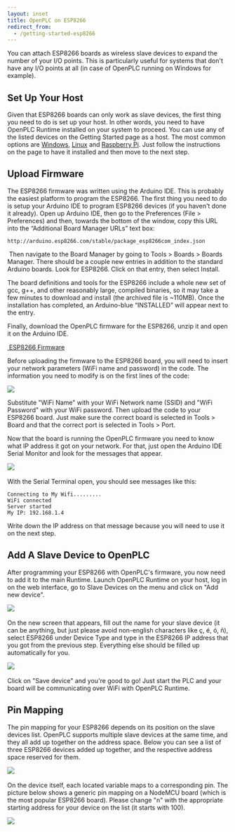 ```yaml
---
layout: inset
title: OpenPLC on ESP8266
redirect_from:
  - /getting-started-esp8266
---
```


You can attach ESP8266 boards as wireless slave devices to expand the number
of your I/O points. This is particularly useful for systems that don't have
any I/O points at all (in case of OpenPLC running on Windows for example).

## Set Up Your Host

Given that ESP8266 boards can only work as slave devices, the first thing you
need to do is set up your host. In other words, you need to have OpenPLC
Runtime installed on your system to proceed. You can use any of the listed
devices on the Getting Started page as a host. The most common options are
[Windows](/runtime/windows), [Linux](/runtime/linux) and
[Raspberry Pi](/runtime/raspberry-pi). Just follow the instructions on the
page to have it installed and then move to the next step.

## Upload Firmware

The ESP8266 firmware was written using the Arduino IDE. This is probably the
easiest platform to program the ESP8266. The first thing you need to do is
setup your Arduino IDE to program ESP8266 devices (if you haven't done it
already). Open up Arduino IDE, then go to the Preferences (File > Preferences)
and then, towards the bottom of the window, copy this URL into the
“Additional Board Manager URLs” text box:

```
http://arduino.esp8266.com/stable/package_esp8266com_index.json
```
​
Then navigate to the Board Manager by going to Tools > Boards > Boards Manager.
There should be a couple new entries in addition to the standard Arduino
boards. Look for ESP8266. Click on that entry, then select Install.

The board definitions and tools for the ESP8266 include a whole new set of gcc,
g++, and other reasonably large, compiled binaries, so it may take a few
minutes to download and install (the archived file is ~110MB). Once the
installation has completed, an Arduino-blue “INSTALLED” will appear next to
the entry.

Finally, download the OpenPLC firmware for the ESP8266, unzip it and open it
on the Arduino IDE.

<div class="download-link">
    <a href="https://github.com/thiagoralves/OpenPLC_Files/blob/master/Firmware/OpenPLC_esp8266_v3.zip?raw=true">
      <img src="/assets/img/download.webp" alt=""/>
      <span>ESP8266 Firmware</span>
    </a>
</div>

Before uploading the firmware to the ESP8266 board, you will need to insert
your network parameters (WiFi name and password) in the code. The information
you need to modify is on the first lines of the code:

![](wifi.webp)

Substitute "WiFi Name" with your WiFi Network name (SSID) and "WiFi Password"
with your WiFi password. Then upload the code to your ESP8266 board. Just
make sure the correct board is selected in Tools > Board and that the correct
port is selected in Tools > Port.

Now that the board is running the OpenPLC firmware you need to know what IP
address it got on your network. For that, just open the Arduino IDE Serial
Monitor and look for the messages that appear.

​![](messages.webp)

With the Serial Terminal open, you should see messages like this:

```
Connecting to My Wifi.........
WiFi connected
Server started
My IP: 192.168.1.4
```

Write down the IP address on that message because you will need to use it on the next step.

## Add A Slave Device to OpenPLC

After programming your ESP8266 with OpenPLC's firmware, you now need to add
it to the main Runtime. Launch OpenPLC Runtime on your host, log in on the
web interface, go to Slave Devices on the menu and click on "Add new device".

​![](slavedevices.webp)

On the new screen that appears, fill out the name for your slave device (it can be anything, but just please avoid non-english characters like ç, é, ó, ñ), select ESP8266 under Device Type and type in the ESP8266 IP address that you got from the previous step. Everything else should be filled up automatically for you.

​![](configure.webp)

Click on "Save device" and you're good to go! Just start the PLC and your board will be communicating over WiFi with OpenPLC Runtime.

## Pin Mapping

The pin mapping for your ESP8266 depends on its position on the slave devices list. OpenPLC supports multiple slave devices at the same time, and they all add up together on the address space. Below you can see a list of three ESP8266 devices added up together, and the respective address space reserved for them.

​![](pinout.webp)

On the device itself, each located variable maps to a corresponding pin. The picture below shows a generic pin mapping on a NodeMCU board (which is the most popular ESP8266 board). Please change "n" with the appropriate starting address for your device on the list (it starts with 100).

​![](nodemcu.webp)
